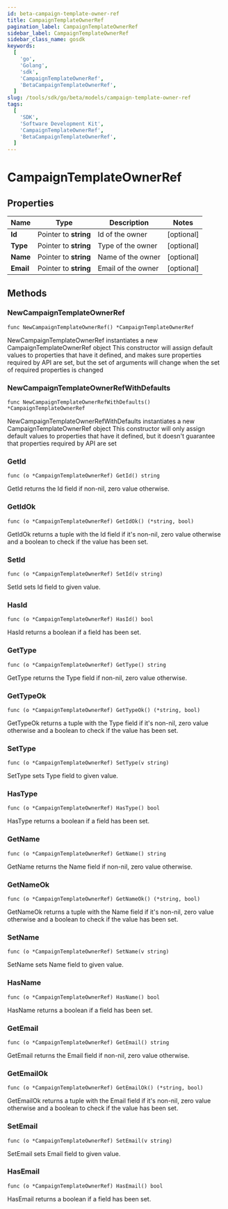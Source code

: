```yaml
---
id: beta-campaign-template-owner-ref
title: CampaignTemplateOwnerRef
pagination_label: CampaignTemplateOwnerRef
sidebar_label: CampaignTemplateOwnerRef
sidebar_class_name: gosdk
keywords:
  [
    'go',
    'Golang',
    'sdk',
    'CampaignTemplateOwnerRef',
    'BetaCampaignTemplateOwnerRef',
  ]
slug: /tools/sdk/go/beta/models/campaign-template-owner-ref
tags:
  [
    'SDK',
    'Software Development Kit',
    'CampaignTemplateOwnerRef',
    'BetaCampaignTemplateOwnerRef',
  ]
---
```


# CampaignTemplateOwnerRef

## Properties

| Name      | Type                  | Description        | Notes      |
| --------- | --------------------- | ------------------ | ---------- |
| **Id**    | Pointer to **string** | Id of the owner    | [optional] |
| **Type**  | Pointer to **string** | Type of the owner  | [optional] |
| **Name**  | Pointer to **string** | Name of the owner  | [optional] |
| **Email** | Pointer to **string** | Email of the owner | [optional] |

## Methods

### NewCampaignTemplateOwnerRef

`func NewCampaignTemplateOwnerRef() *CampaignTemplateOwnerRef`

NewCampaignTemplateOwnerRef instantiates a new CampaignTemplateOwnerRef object This constructor will assign default values to properties that have it defined, and makes sure properties required by API are set, but the set of arguments will change when the set of required properties is changed

### NewCampaignTemplateOwnerRefWithDefaults

`func NewCampaignTemplateOwnerRefWithDefaults() *CampaignTemplateOwnerRef`

NewCampaignTemplateOwnerRefWithDefaults instantiates a new CampaignTemplateOwnerRef object This constructor will only assign default values to properties that have it defined, but it doesn't guarantee that properties required by API are set

### GetId

`func (o *CampaignTemplateOwnerRef) GetId() string`

GetId returns the Id field if non-nil, zero value otherwise.

### GetIdOk

`func (o *CampaignTemplateOwnerRef) GetIdOk() (*string, bool)`

GetIdOk returns a tuple with the Id field if it's non-nil, zero value otherwise and a boolean to check if the value has been set.

### SetId

`func (o *CampaignTemplateOwnerRef) SetId(v string)`

SetId sets Id field to given value.

### HasId

`func (o *CampaignTemplateOwnerRef) HasId() bool`

HasId returns a boolean if a field has been set.

### GetType

`func (o *CampaignTemplateOwnerRef) GetType() string`

GetType returns the Type field if non-nil, zero value otherwise.

### GetTypeOk

`func (o *CampaignTemplateOwnerRef) GetTypeOk() (*string, bool)`

GetTypeOk returns a tuple with the Type field if it's non-nil, zero value otherwise and a boolean to check if the value has been set.

### SetType

`func (o *CampaignTemplateOwnerRef) SetType(v string)`

SetType sets Type field to given value.

### HasType

`func (o *CampaignTemplateOwnerRef) HasType() bool`

HasType returns a boolean if a field has been set.

### GetName

`func (o *CampaignTemplateOwnerRef) GetName() string`

GetName returns the Name field if non-nil, zero value otherwise.

### GetNameOk

`func (o *CampaignTemplateOwnerRef) GetNameOk() (*string, bool)`

GetNameOk returns a tuple with the Name field if it's non-nil, zero value otherwise and a boolean to check if the value has been set.

### SetName

`func (o *CampaignTemplateOwnerRef) SetName(v string)`

SetName sets Name field to given value.

### HasName

`func (o *CampaignTemplateOwnerRef) HasName() bool`

HasName returns a boolean if a field has been set.

### GetEmail

`func (o *CampaignTemplateOwnerRef) GetEmail() string`

GetEmail returns the Email field if non-nil, zero value otherwise.

### GetEmailOk

`func (o *CampaignTemplateOwnerRef) GetEmailOk() (*string, bool)`

GetEmailOk returns a tuple with the Email field if it's non-nil, zero value otherwise and a boolean to check if the value has been set.

### SetEmail

`func (o *CampaignTemplateOwnerRef) SetEmail(v string)`

SetEmail sets Email field to given value.

### HasEmail

`func (o *CampaignTemplateOwnerRef) HasEmail() bool`

HasEmail returns a boolean if a field has been set.
